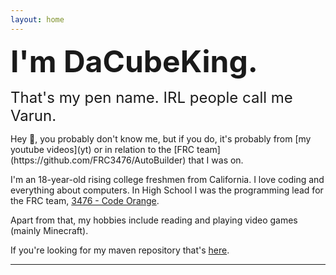 ```yaml
---
layout: home
---
```

<head>
  <link rel="stylesheet" href="/css/index.css">
</head>



<font size = "8"><b>I'm DaCubeKing.</b></font>
<div style="line-height:5%;">
    <br>
</div>
<font size = "5">That's my pen name. IRL people call me Varun. </font>

<div style="line-height:100%;">
    <br>
</div>
Hey 👋, you probably don't know me, but if you do, it's probably from [my youtube videos](yt)
or in relation to the [FRC team](https://github.com/FRC3476/AutoBuilder) that I was on.

I'm an 18-year-old rising college freshmen from California. I love coding and everything about computers.
In High School I was the programming lead for the FRC team, [3476 - Code Orange](http://teamcodeorange.com/).

<div id="currentlyReading">
Apart from that, my hobbies include reading and playing video games (mainly Minecraft).
</div>

<script>
	fetch(
		'https://books.api.dacubeking.com/currentlyreading',
	)
    .then(function(response) {
        // When the page is loaded convert it to text
        return response.text()
    })
    .then(function(html) {
        document.getElementById("currentlyReading").innerHTML +=  html
    })
</script>

<p></p>

If you're looking for my maven repository that's [here](https://maven.dacubeking.com).

---
<div style="line-height:120%;">
    <br>
</div>
